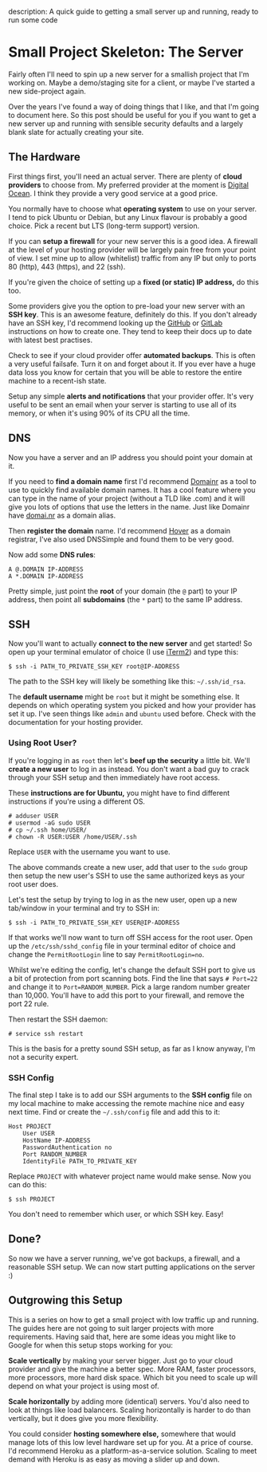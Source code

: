description: A quick guide to getting a small server up and running, ready to run some code

# Small Project Skeleton: The Server

Fairly often I'll need to spin up a new server for a smallish project that I'm working on. Maybe a demo/staging site for a client, or maybe I've started a new side-project again.

Over the years I've found a way of doing things that I like, and that I'm going to document here. So this post should be useful for you if you want to get a new server up and running with sensible security defaults and a largely blank slate for actually creating your site.

## The Hardware

First things first, you'll need an actual server. There are plenty of **cloud providers** to choose from. My preferred provider at the moment is [Digital Ocean](https://www.digitalocean.com/). I think they provide a very good service at a good price.

You normally have to choose what **operating system** to use on your server. I tend to pick Ubuntu or Debian, but any Linux flavour is probably a good choice. Pick a recent but LTS (long-term support) version.

If you can **setup a firewall** for your new server this is a good idea. A firewall at the level of your hosting provider will be largely pain free from your point of view. I set mine up to allow (whitelist) traffic from any IP but only to ports 80 (http), 443 (https), and 22 (ssh).

If you're given the choice of setting up a **fixed (or static) IP address,** do this too.

Some providers give you the option to pre-load your new server with an **SSH key**. This is an awesome feature, definitely do this. If you don't already have an SSH key, I'd recommend looking up the [GitHub](https://help.github.com/en/github/authenticating-to-github/generating-a-new-ssh-key-and-adding-it-to-the-ssh-agent) or [GitLab](https://docs.gitlab.com/ee/gitlab-basics/create-your-ssh-keys.html) instructions on how to create one. They tend to keep their docs up to date with latest best practises.

Check to see if your cloud provider offer **automated backups**. This is often a very useful failsafe. Turn it on and forget about it. If you ever have a huge data loss you know for certain that you will be able to restore the entire machine to a recent-ish state.

Setup any simple **alerts and notifications** that your provider offer. It's very useful to be sent an email when your server is starting to use all of its memory, or when it's using 90% of its CPU all the time.

## DNS

Now you have a server and an IP address you should point your domain at it.

If you need to **find a domain name** first I'd recommend [Domainr](https://domainr.com) as a tool to use to quickly find available domain names. It has a cool feature where you can type in the name of your project (without a TLD like .com) and it will give you lots of options that use the letters in the name. Just like Domainr have [domai.nr](https://domai.nr) as a domain alias.

Then **register the domain** name. I'd recommend [Hover](https://www.hover.com) as a domain registrar, I've also used DNSSimple and found them to be very good.

Now add some **DNS rules**:

    A @.DOMAIN IP-ADDRESS
    A *.DOMAIN IP-ADDRESS

Pretty simple, just point the **root** of your domain (the `@` part) to your IP address, then point all **subdomains** (the `*` part) to the same IP address.

## SSH

Now you'll want to actually **connect to the new server** and get started! So open up your terminal emulator of choice (I use [iTerm2](https://iterm2.com)) and type this:

    $ ssh -i PATH_TO_PRIVATE_SSH_KEY root@IP-ADDRESS

The path to the SSH key will likely be something like this: `~/.ssh/id_rsa`.

The **default username** might be `root` but it might be something else. It depends on which operating system you picked and how your provider has set it up. I've seen things like `admin` and `ubuntu` used before. Check with the documentation for your hosting provider.

### Using Root User?

If you're logging in as `root` then let's **beef up the security** a little bit. We'll **create a new user** to log in as instead. You don't want a bad guy to crack through your SSH setup and then immediately have root access.

These **instructions are for Ubuntu,** you might have to find different instructions if you're using a different OS.

    # adduser USER
    # usermod -aG sudo USER
    # cp ~/.ssh home/USER/
    # chown -R USER:USER /home/USER/.ssh

Replace `USER` with the username you want to use.

The above commands create a new user, add that user to the `sudo` group then setup the new user's SSH to use the same authorized keys as your root user does.

Let's test the setup by trying to log in as the new user, open up a new tab/window in your terminal and try to SSH in:

    $ ssh -i PATH_TO_PRIVATE_SSH_KEY USER@IP-ADDRESS

If that works we'll now want to turn off SSH access for the root user. Open up the `/etc/ssh/sshd_config` file in your terminal editor of choice and change the `PermitRootLogin` line to say `PermitRootLogin=no`.

Whilst we're editing the config, let's change the default SSH port to give us a bit of protection from port scanning bots. Find the line that says `# Port=22` and change it to `Port=RANDOM_NUMBER`. Pick a large random number greater than 10,000. You'll have to add this port to your firewall, and remove the port 22 rule.

Then restart the SSH daemon:

    # service ssh restart

This is the basis for a pretty sound SSH setup, as far as I know anyway, I'm not a security expert.

### SSH Config

The final step I take is to add our SSH arguments to the **SSH config** file on my local machine to make accessing the remote machine nice and easy next time. Find or create the `~/.ssh/config` file and add this to it:

    Host PROJECT
        User USER
        HostName IP-ADDRESS
        PasswordAuthentication no
        Port RANDOM_NUMBER
        IdentityFile PATH_TO_PRIVATE_KEY

Replace `PROJECT` with whatever project name would make sense. Now you can do this:

    $ ssh PROJECT

You don't need to remember which user, or which SSH key. Easy!

## Done?

So now we have a server running, we've got backups, a firewall, and a reasonable SSH setup. We can now start putting applications on the server :)

## Outgrowing this Setup

This is a series on how to get a small project with low traffic up and running. The guides here are not going to suit larger projects with more requirements. Having said that, here are some ideas you might like to Google for when this setup stops working for you:

**Scale vertically** by making your server bigger. Just go to your cloud provider and give the machine a better spec. More RAM, faster processors, more processors, more hard disk space. Which bit you need to scale up will depend on what your project is using most of.

**Scale horizontally** by adding more (identical) servers. You'd also need to look at things like load balancers. Scaling horizontally is harder to do than vertically, but it does give you more flexibility.

You could consider **hosting somewhere else,** somewhere that would manage lots of this low level hardware set up for you. At a price of course. I'd recommend Heroku as a platform-as-a-service solution. Scaling to meet demand with Heroku is as easy as moving a slider up and down.
